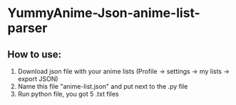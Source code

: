 # YummyAnime-Json-anime-list-parser

## How to use:
  1. Download json file with your anime lists (Profile -> settings -> my lists -> export JSON)
  2. Name this file "anime-list.json" and put next to the .py file
  3. Run python file, you got 5 .txt files
 

